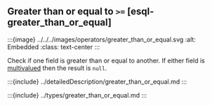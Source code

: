 ## Greater than or equal to `>=` [esql-greater_than_or_equal]

:::{image} ../../../images/operators/greater_than_or_equal.svg
:alt: Embedded
:class: text-center
:::

Check if one field is greater than or equal to another. If either field is [multivalued](/reference/query-languages/esql/esql-multivalued-fields.md) then the result is `null`.

:::{include} ../detailedDescription/greater_than_or_equal.md
:::

:::{include} ../types/greater_than_or_equal.md
:::
